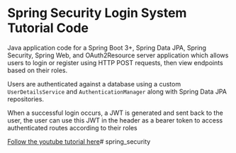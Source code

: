 # Spring Security Login System Tutorial Code

Java application code for a Spring Boot 3+, Spring Data JPA, Spring Security, Spring Web, and OAuth2Resource server application which allows users to login or register using HTTP POST requests, then view endpoints based on their roles.

Users are authenticated against a database using a custom `UserDetailsService` and `AuthenticationManager` along with Spring Data JPA repositories.

When a successful login occurs, a JWT is generated and sent back to the user, the user can use this JWT in the header as a bearer token to access authenticated routes according to their roles

[Follow the youtube tutorial here]()# spring_security
